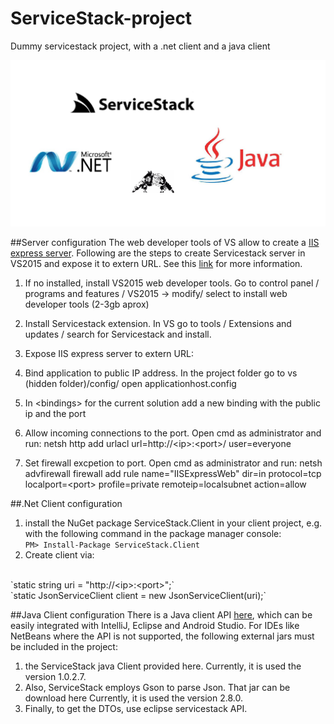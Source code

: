 # ServiceStack-project
Dummy servicestack project, with a .net client and a java client


<center><img src="https://github.com/smolinag/ServiceStack-project/blob/master/images/readme.png" width="600"></center>

##Server configuration
The web developer tools of VS allow to create a [IIS express server](https://www.iis.net/learn/extensions/introduction-to-iis-express/iis-express-overview). Following are the steps to create Servicestack server in VS2015 and expose it to extern URL. See this [link](http://johan.driessen.se/posts/Accessing-an-IIS-Express-site-from-a-remote-computer) for more information.


1. If no installed, install VS2015 web developer tools. Go to control panel / programs and features / VS2015 -> modify/ select to install web developer tools (2-3gb aprox)

2. Install Servicestack extension. In VS go to tools / Extensions and updates / search for Servicestack and install.

3. Expose IIS express server to extern URL:

  1. Bind application to public IP address. In the project folder go to vs (hidden folder)/config/ open applicationhost.config
  
  2. In  &lt;bindings> for the current solution add a new binding with the public ip and the port
  
  3. Allow incoming connections to the port. Open cmd as administrator and run: netsh http add urlacl url=http://&lt;ip>:&lt;port>/  user=everyone
  
  4. Set firewall excpetion to port. Open cmd as administrator and run: netsh advfirewall firewall add rule name="IISExpressWeb" dir=in protocol=tcp localport=&lt;port> profile=private remoteip=localsubnet action=allow

##.Net Client configuration

1.  install the NuGet package ServiceStack.Client in your client project, e.g. with the following command in the package manager console:<br>
    `PM> Install-Package ServiceStack.Client`
2.  Create client via:
<br>
        `static string uri = "http://&lt;ip>:&lt;port>";`
<br>
        `static JsonServiceClient client = new JsonServiceClient(uri);`
        
##Java Client configuration
There is a Java client API [here](https://github.com/ServiceStack/ServiceStack.Java), which can be easily integrated with IntelliJ, Eclipse and Android Studio. For IDEs like NetBeans where the API is not supported, the following external jars must be included in the project:

1.  the ServiceStack java Client provided here. Currently, it is used the version 1.0.2.7.
2.  Also, ServiceStack employs Gson to parse Json. That jar can be download here Currently, it is used the version 2.8.0.
3.  Finally, to get the DTOs, use eclipse servicestack API.


